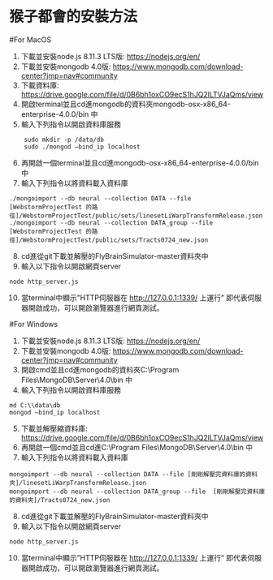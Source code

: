 # 猴子都會的安裝方法
#For MacOS
1.	下載並安裝node.js 8.11.3 LTS版: https://nodejs.org/en/
2.	下載並安裝mongodb 4.0版: https://www.mongodb.com/download-center?jmp=nav#community
3.	下載資料庫: https://drive.google.com/file/d/0B6bh1oxCO9ecS1hJQ2lLTVJaQms/view
4.	開啟terminal並且cd進mongodb的資料夾mongodb-osx-x86_64-enterprise-4.0.0/bin 中
5.	輸入下列指令以開啟資料庫服務
```
    sudo mkdir -p /data/db
    sudo ./mongod –bind_ip localhost
```
6. 再開啟一個terminal並且cd進mongodb-osx-x86_64-enterprise-4.0.0/bin 中
7. 輸入下列指令以將資料載入資料庫
```
./mongoimport --db neural --collection DATA --file [WebstormProjectTest 的路徑]/WebstormProjectTest/public/sets/linesetLiWarpTransformRelease.json
./mongoimport --db neural --collection DATA_group --file  [WebstormProjectTest 的路徑]/WebstormProjectTest/public/sets/Tracts0724_new.json
```
8. cd進從git下載並解壓的FlyBrainSimulator-master資料夾中
9. 輸入以下指令以開啟網頁server
```
node http_server.js
```
10. 當terminal中顯示”HTTP伺服器在 http://127.0.0.1:1339/ 上運行” 即代表伺服器開啟成功，可以開啟瀏覽器進行網頁測試。


#For Windows
1.	下載並安裝node.js 8.11.3 LTS版: https://nodejs.org/en/
2.	下載並安裝mongodb 4.0版: https://www.mongodb.com/download-center?jmp=nav#community
3.	開啟cmd並且cd進mongodb的資料夾C:\Program Files\MongoDB\Server\4.0\bin 中
4.	輸入下列指令以開啟資料庫服務
```
md C:\\data\db
mongod –bind_ip localhost
```
5.	下載並解壓縮資料庫: https://drive.google.com/file/d/0B6bh1oxCO9ecS1hJQ2lLTVJaQms/view 
6. 再開啟一個cmd並且cd進C:\Program Files\MongoDB\Server\4.0\bin 中
7. 輸入下列指令以將資料載入資料庫
```
mongoimport --db neural --collection DATA --file [剛剛解壓完資料庫的資料夾]/linesetLiWarpTransformRelease.json
mongoimport --db neural --collection DATA_group --file  [剛剛解壓完資料庫的資料夾]/Tracts0724_new.json
```
8. cd進從git下載並解壓的FlyBrainSimulator-master資料夾中
9. 輸入以下指令以開啟網頁server
```
node http_server.js
```
10. 當terminal中顯示”HTTP伺服器在 http://127.0.0.1:1339/ 上運行” 即代表伺服器開啟成功，可以開啟瀏覽器進行網頁測試。
